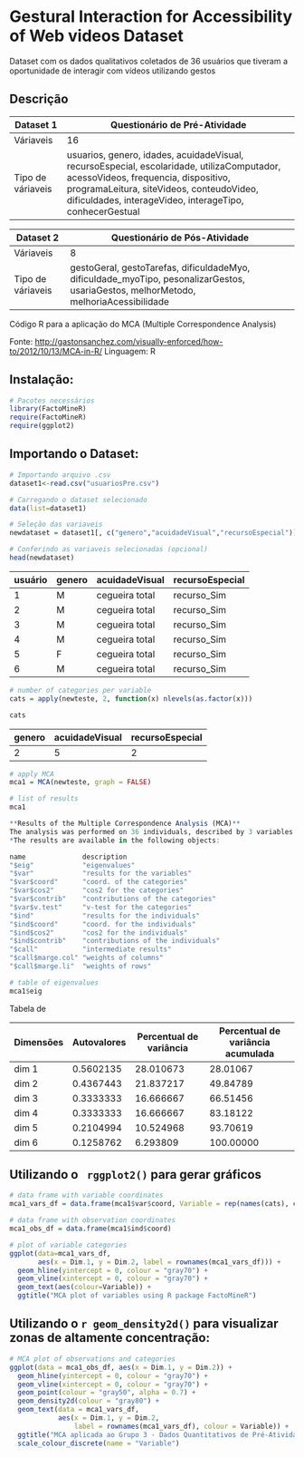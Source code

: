 Gestural Interaction for Accessibility of Web videos Dataset
=====================================

Dataset com os dados qualitativos coletados de 36 usuários que tiveram a oportunidade de interagir com vídeos utilizando gestos

Descrição
----------

Dataset 1 | Questionário de Pré-Atividade
------------ | -------------
Váriaveis | 16
Tipo de váriaveis | usuarios, genero, idades, acuidadeVisual, recursoEspecial, escolaridade, utilizaComputador, acessoVideos, frequencia, dispositivo, programaLeitura, siteVideos, conteudoVideo, dificuldades, interageVideo, interageTipo, conhecerGestual


Dataset 2 | Questionário de Pós-Atividade
------------ | -------------
Váriaveis | 8
Tipo de váriaveis | gestoGeral, gestoTarefas, dificuldadeMyo, dificuldade_myoTipo, pesonalizarGestos, usariaGestos, melhorMetodo, melhoriaAcessibilidade

Código R para a aplicação do MCA (Multiple Correspondence Analysis)

Fonte: http://gastonsanchez.com/visually-enforced/how-to/2012/10/13/MCA-in-R/
Linguagem: R

Instalação:
-------

``` r
# Pacotes necessários
library(FactoMineR)
require(FactoMineR)
require(ggplot2)
```
Importando o Dataset:
-------

``` r
# Importando arquivo .csv
dataset1<-read.csv("usuariosPre.csv")

# Carregando o dataset selecionado
data(list=dataset1)

# Seleção das variaveis
newdataset = dataset1[, c("genero","acuidadeVisual","recursoEspecial")]

# Conferindo as variaveis selecionadas (opcional)
head(newdataset)
```
usuário | genero | acuidadeVisual | recursoEspecial
------------ | ------------- | ------------- | ------------- 
1   |   M | cegueira total  |   recurso_Sim
2   |   M | cegueira total  |   recurso_Sim
3   |   M | cegueira total  |   recurso_Sim
4   |   M | cegueira total  |   recurso_Sim
5   |   F | cegueira total  |   recurso_Sim
6   |   M | cegueira total  |   recurso_Sim

``` r
# number of categories per variable
cats = apply(newteste, 2, function(x) nlevels(as.factor(x)))

cats
```
genero | acuidadeVisual | recursoEspecial
------------ | ------------- | -------------
2 | 5 | 2 

``` r
# apply MCA
mca1 = MCA(newteste, graph = FALSE)

# list of results
mca1
```
``` r
**Results of the Multiple Correspondence Analysis (MCA)**
The analysis was performed on 36 individuals, described by 3 variables
*The results are available in the following objects:

name              description                       
"$eig"            "eigenvalues"                     
"$var"            "results for the variables"       
"$var$coord"      "coord. of the categories"        
"$var$cos2"       "cos2 for the categories"         
"$var$contrib"    "contributions of the categories" 
"$var$v.test"     "v-test for the categories"       
"$ind"            "results for the individuals"     
"$ind$coord"      "coord. for the individuals"      
"$ind$cos2"       "cos2 for the individuals"        
"$ind$contrib"    "contributions of the individuals"
"$call"           "intermediate results"            
"$call$marge.col" "weights of columns"              
"$call$marge.li"  "weights of rows" 
```
``` r
# table of eigenvalues
mca1$eig
```
Tabela de 

Dimensões | Autovalores | Percentual de variância | Percentual de variância acumulada
------------ | ------------- | ------------- | -------------
dim 1 | 0.5602135    |          28.010673                |          28.01067
dim 2 | 0.4367443     |         21.837217                 |         49.84789
dim 3 | 0.3333333     |         16.666667                 |         66.51456
dim 4 | 0.3333333     |         16.666667                 |         83.18122
dim 5 | 0.2104994     |         10.524968        |                  93.70619
dim 6 | 0.1258762     |          6.293809         |                100.00000

Utilizando o ``` rggplot2()``` para gerar gráficos 
-------
``` r
# data frame with variable coordinates
mca1_vars_df = data.frame(mca1$var$coord, Variable = rep(names(cats), cats))

# data frame with observation coordinates
mca1_obs_df = data.frame(mca1$ind$coord)

# plot of variable categories
ggplot(data=mca1_vars_df, 
       aes(x = Dim.1, y = Dim.2, label = rownames(mca1_vars_df))) +
  geom_hline(yintercept = 0, colour = "gray70") +
  geom_vline(xintercept = 0, colour = "gray70") +
  geom_text(aes(colour=Variable)) +
  ggtitle("MCA plot of variables using R package FactoMineR")
```
Utilizando o ``` r geom_density2d() ``` para visualizar zonas de altamente concentração:
-------
``` r
# MCA plot of observations and categories
ggplot(data = mca1_obs_df, aes(x = Dim.1, y = Dim.2)) +
  geom_hline(yintercept = 0, colour = "gray70") +
  geom_vline(xintercept = 0, colour = "gray70") +
  geom_point(colour = "gray50", alpha = 0.7) +
  geom_density2d(colour = "gray80") +
  geom_text(data = mca1_vars_df, 
            aes(x = Dim.1, y = Dim.2, 
                label = rownames(mca1_vars_df), colour = Variable)) +
  ggtitle("MCA aplicada ao Grupo 3 - Dados Quantitativos de Pré-Atividade") +
  scale_colour_discrete(name = "Variable")
  ```

